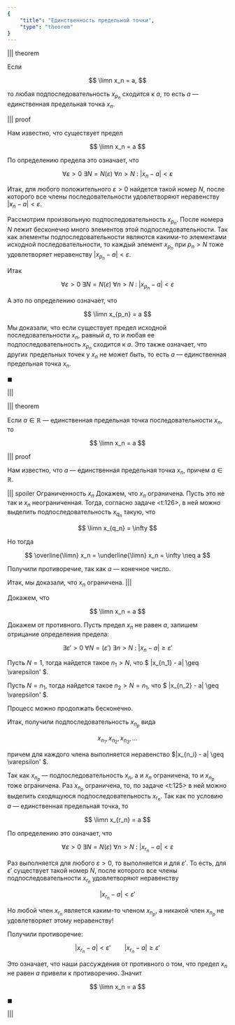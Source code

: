 ```yaml
---
{
    "title": "Единственность предельной точки",
    "type": "theorem"
}
---
```


||| theorem

Если

$$ \limn x_n = a, $$

то любая подпоследовательность $x_{p_n}$ сходится к $a$, то есть $a$ — единственная предельная точка $x_n$.

||| proof

Нам известно, что существует предел

$$ \limn x_n = a $$

По определению предела это означает, что

$$ \forall \varepsilon > 0 \ \exists N = N(\varepsilon) \ \forall n > N \ : \ |x_n - a| < \varepsilon $$

Итак, для любого положительного $\varepsilon > 0$ найдется такой номер $N$, после которого все члены последовательности удовлетворяют неравенству $|x_n - a|<\varepsilon$.

Рассмотрим произвольную подпоследовательность $x_{p_n}$. После номера $N$ лежит бесконечно много элементов этой подпоследовательности. Так как элементы подпоследовательности являются какими-то элементами исходной
последовательности, то каждый элемент $x_{p_n}$ при $p_n > N$ тоже удовлетворяет неравенству $|x_{p_n} - a|<\varepsilon$.

Итак

$$ \forall \varepsilon > 0 \ \exists N = N(\varepsilon) \ \forall n > N \ : \ |x_{p_n} - a| < \varepsilon $$

А это по определению означает, что

$$ \limn x_{p_n} = a $$

Мы доказали, что если существует предел исходной последовательности $x_n$, равный $a$, то и любая ее подпоследовательность $x_{p_n}$ сходится к $a$.
Это также означает, что других предельных точек у $x_n$ не может быть, то есть $a$ — единственная предельная точка $x_n$.

$\blacksquare$

|||

||| theorem

Если $a\in\mathbb{R}$ — единственная предельная точка последовательности $x_n$, то

$$ \limn x_n = a $$

||| proof

Нам известно, что $a$ — единственная предельная точка $x_n$, причем $a\in\mathbb{R}$.

||| spoiler Ограниченность $x_n$
Докажем, что $x_n$ ограничена. Пусть это не так и $x_n$ неограниченная. Тогда, согласно задаче <t:126>, в ней можно выделить подпоследовательность $x_{q_n}$ такую, что

$$ \limn x_{q_n} = \infty $$

Но тогда

$$ \overline{\limn} x_n = \underline{\limn} x_n = \infty \neq a $$

Получили противоречие, так как $a$ — конечное число.

Итак, мы доказали, что $x_n$ ограничена.
|||

Докажем, что

$$ \limn x_n = a $$

Докажем от противного. Пусть предел $x_n$ не равен $a$, запишем отрицание определения предела:

$$ \exists \varepsilon' > 0 \ \forall N = (\varepsilon') \ \exists n > N \ : \ |x_n - a| \geq \varepsilon' $$

Пусть $N=1$, тогда найдется такое $n_1 > N$, что $ |x_{n_1} - a| \geq \varepsilon' $.

Пусть $N=n_1$, тогда найдется такое $n_2 > N = n_1$, что $ |x_{n_2} - a| \geq \varepsilon' $.

Процесс можно продолжать бесконечно.

Итак, получили подпоследовательность $x_{n_p}$ вида

$$ x_{n_1}, x_{n_2}, x_{n_3}, \ldots $$

причем для каждого члена выполняется неравенство $|x_{n_i} - a| \geq \varepsilon' $.

Так как $x_{n_p}$ — подпоследовательность $x_n$, а и $x_n$ ограничена, то и $x_{n_p}$ тоже ограничена. Раз $x_{n_p}$ ограничена, то, по задаче <t:125> в ней можно выделить сходящуюся
подпоследовательность $x_{r_n}$. Так как по условию $a$ — единственная предельная точка, то

$$ \limn x_{r_n} = a $$

По определению это означает, что

$$ \forall \varepsilon > 0 \ \exists N = N(\varepsilon) \ \forall n > N \ : \ |x_{r_n} - a| < \varepsilon $$

Раз выполняется для любого $\varepsilon > 0$, то выполняется и для $\varepsilon'$. То есть, для $\varepsilon'$ существует такой номер $N$, после которого все члены подпоследовательности $x_{r_n}$ удовлетворяют неравенству

$$ |x_{r_n} - a| < \varepsilon' $$

Но любой член $x_{r_n}$ является каким-то членом $x_{n_p}$, а никакой член $x_{n_p}$ не удовлетворяет этому неравенству!

Получили противоречие:

$$ |x_{r_n} - a| < \varepsilon' \qquad |x_{r_n} - a| \geq \varepsilon' $$

Это означает, что наши рассуждения от противного о том, что предел $x_n$ не равен $a$ привели к противоречию. Значит

$$ \limn x_n = a $$

$\blacksquare$

|||